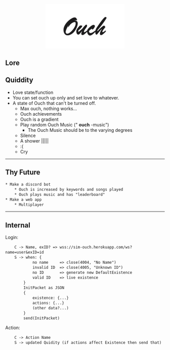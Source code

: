 <p align="center">
<img src="docs/imgs/logo.png" width="250"/>
</p>

## Lore


## Quiddity 
   * Love state/function
   * You can set ouch up only and set love to whatever.
   * A state of Ouch that can't be turned off.
        * Max ouch, nothing works...
        * Ouch achievements
        * Ouch is a gradient
        * Play random Ouch Music (" **ouch** -music")
            * The Ouch Music should be to the varying degrees
        * Silence
        * A shower |||||
        * :(
        * Cry

---
## Thy Future
    * Make a discord bot
        * Ouch is increased by keywords and songs played
        * Ouch plays music and has "leaderboard"   
    * Make a web app
        * Multiplayer

---
## Internal



Login: 
    
        C -> Name, exID? => wss://sim-ouch.herokuapp.com/ws?name=user&exID=id
        S -> when: {
                no name     => close(4004, "No Name")
                invalid ID  => close(4005, "Unknown ID")
                no ID       => generate new DefaultExistence
                valid ID    => live existence
            }
            InitPacket as JSON 
            {
                existence: {...}
                actions: {...}
                (other data?...)
            }
            send(InitPacket)

Action: 
    
        C -> Action Name
        S -> updated Quidity (if actions affect Existence then send that)
